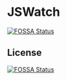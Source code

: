 # JSWatch
[![FOSSA Status](https://app.fossa.io/api/projects/git%2Bgithub.com%2Fkravenor%2FJSWatch.svg?type=shield)](https://app.fossa.io/projects/git%2Bgithub.com%2Fkravenor%2FJSWatch?ref=badge_shield)



## License
[![FOSSA Status](https://app.fossa.io/api/projects/git%2Bgithub.com%2Fkravenor%2FJSWatch.svg?type=large)](https://app.fossa.io/projects/git%2Bgithub.com%2Fkravenor%2FJSWatch?ref=badge_large)